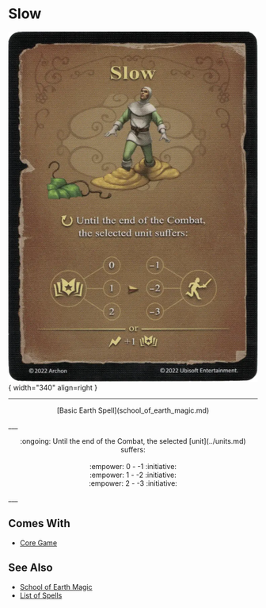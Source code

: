 # Slow

![Slow](../assets/spells-slow.webp){ width="340" align=right }

___
<p style="text-align: center;" markdown>[Basic Earth Spell](school_of_earth_magic.md)</p>
___
<p style="text-align: center;" markdown>:ongoing: Until the end of the Combat, the selected [unit](../units.md) suffers:<br><br>:empower: 0 - -1 :initiative:<br>:empower: 1 - -2 :initiative:<br>:empower: 2 - -3 :initiative:</p>
___


## Comes With

- [Core Game](../content.md)


## See Also

- [School of Earth Magic](school_of_earth_magic.md)
- [List of Spells](../spells.md)
